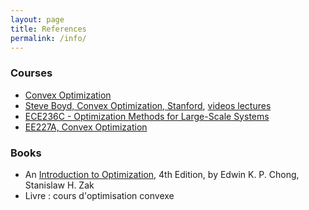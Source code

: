 ```yaml
---
layout: page
title: References
permalink: /info/
---
```


### Courses
* [Convex Optimization](http://www.stat.cmu.edu/~ryantibs/convexopt)
* [Steve Boyd, Convex Optimization, Stanford](http://stanford.edu/class/ee364a), [videos lectures](http://www.youtube.com/watch?v=McLq1hEq3UY)   
* [ECE236C - Optimization Methods for Large-Scale Systems](http://www.seas.ucla.edu/~vandenbe/ee236c.html)
* [EE227A, Convex Optimization](http://suvrit.de/teach/ee227a/)

### Books
* An [Introduction to Optimization](https://www.amazon.com/Introduction-Optimization-Edwin-K-Chong/dp/1118279018), 4th Edition, by Edwin K. P. Chong, Stanislaw H. Zak
* Livre : cours d'optimisation convexe